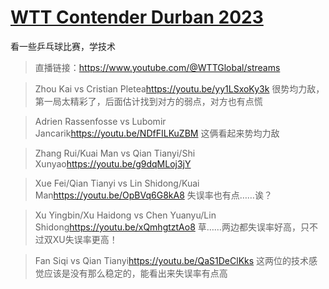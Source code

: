 # [WTT Contender Durban 2023](https://github.com/noteMay/blog/issues/30)

看一些乒乓球比赛，学技术

> 直播链接：<https://www.youtube.com/@WTTGlobal/streams>

> Zhou Kai vs Cristian Pletea<https://youtu.be/yy1LSxoKy3k>
很势均力敌，第一局太精彩了，后面估计找到对方的弱点，对方也有点慌

> Adrien Rassenfosse vs Lubomir Jancarik<https://youtu.be/NDfFILKuZBM>
这俩看起来势均力敌

> Zhang Rui/Kuai Man vs Qian Tianyi/Shi Xunyao<https://youtu.be/g9dqMLoj3jY>

> Xue Fei/Qian Tianyi vs Lin Shidong/Kuai Man<https://youtu.be/OpBVq6G8kA8>
失误率也有点……诶？

> Xu Yingbin/Xu Haidong vs Chen Yuanyu/Lin Shidong<https://youtu.be/xQmhgtztAo8>
草……两边都失误率好高，只不过双XU失误率更高！

> Fan Siqi vs Qian Tianyi<https://youtu.be/QaS1DeClKks>
这两位的技术感觉应该是没有那么稳定的，能看出来失误率有点高